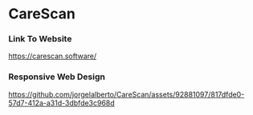 # CareScan
### Link To Website
https://carescan.software/
### Responsive Web Design
https://github.com/jorgelalberto/CareScan/assets/92881097/817dfde0-57d7-412a-a31d-3dbfde3c968d



